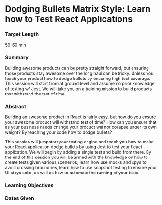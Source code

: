 Dodging Bullets Matrix Style: Learn how to Test React Applications 
==============

### Target Length
50-60 min

### Summary
Building awesome products can be pretty straight forward, but ensuring those products stay awesome over the long haul can be tricky.  Unless you teach your product how to dodge bullets by ensuring high test coverage.  This session will start from at ground level and assume no prior knowledge of testing w/ Jest. We will take you on a training mission to build products that withstand the test of time.

### Abstract
Building an awesome product in React is fairly easy, but how do you ensure your awesome product will withstand test of time?  How can you ensure that as your business needs change your product will not collapse under its own weight?  By teaching your code how to dodge bullets? 

This session will jumpstart your testing engine and teach you how to make your React application dodge bullets by using Jest to test your React application.  We will begin by adding a single test and build from there.  By the end of this session you will be armed with the knowledge on how to create tests given various scenerios, learn how use mocks and spys to avoid crossing broundries, learn how to use snapshot testing to ensure your UI stays solid, as well as how to automate the running of your tests.

### Learning Objectives

### Dates Given
